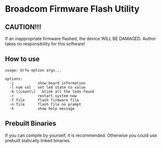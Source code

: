 Broadcom Firmware Flash Utility
===============================

CAUTION!!!
----------
If an inappropriate firmware flashed, the device WILL BE DAMAGED.
Author takes no responsibility for this software!

How to use
----------

```
usage: brfw option args...

options:
  -i           show board information
  -l num val   set led state to value
  -b \[count\]   blink all the leds found
  -r           restart system now
  -f file      flash firmware file
  -n file      flash file no prompt
  -h           show help message
```

Prebuilt Binaries
-----------------
If you can compile by yourself, it is recommended.
Otherwise you could use prebuilt statically linked binaries.
